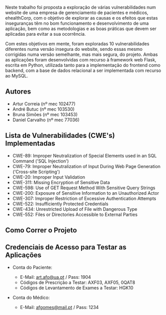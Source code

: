 Neste trabalho foi proposta a exploração de várias vulnerabilidades num website de uma empresa de gerenciamento de pacientes e médicos, ehealthCorp, com o objetivo de explorar as causas e os efeitos que estas inseguranças têm no bom funcionamento e desenvolvimento de uma aplicação, bem como as metodologias e as boas práticas que devem ser aplicadas para evitar a sua ocorrência. 

Com estes objetivos em mente, foram exploradas 10 vulnerabilidades diferentes numa versão insegura do website, sendo essas mesmo corrigidas numa versão semelhante, mas mais segura, do projeto. Ambas as aplicações foram desenvolvidas com recurso à framework web Flask, escrita em Python, utilizada tanto para a implementação do frontend como backend, com a base de dados relacional a ser implementada com recurso ao MySQL.

## Autores

- Artur Correia (nº mec 102477)
- André Butuc (nº mec 103530)
- Bruna Simões (nº mec 103453)
- Daniel Carvalho (nº mec 77036)

## Lista de Vulnerabilidades (CWE's) Implementadas

- CWE-89: Improper Neutralization of Special Elements used in an SQL Command ('SQL Injection') 
- CWE-79: Improper Neutralization of Input During Web Page Generation ('Cross-site Scripting')
- CWE-20: Improper Input Validation
- CWE-311: Missing Encryption of Sensitive Data
- CWE-598: Use of GET Request Method With Sensitive Query Strings 
- CWE-200: Exposure of Sensitive Information to an Unauthorized Actor
- CWE-307: Improper Restriction of Excessive Authentication Attempts 
- CWE-522: Insufficiently Protected Credentials 
- CWE-434: Unrestricted Upload of File with Dangerous Type
- CWE-552: Files or Directories Accessible to External Parties

## Como Correr o Projeto

## Credenciais de Acesso para Testar as Aplicações

- Conta do Paciente:
    - E-Mail: art.afo@ua.pt / Pass: 1904
    - Códigos de Prescrição a Testar: AXF03, AXF05, 0QAT8
    - Códigos de Levantamento de Exames a Testar: HGK10
    
- Conta do Médico:
    - E-Mail: afgomes@mail.pt / Pass: 1234
